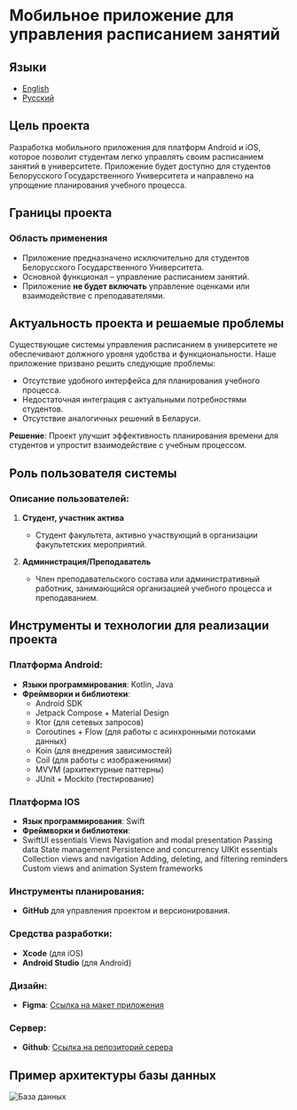 # Мобильное приложение для управления расписанием занятий

## Языки
- [English](README.md)
- [Русский](README_ru.md)

## Цель проекта
Разработка мобильного приложения для платформ Android и iOS, которое позволит студентам легко управлять своим расписанием занятий в университете. Приложение будет доступно для студентов Белорусского Государственного Университета и направлено на упрощение планирования учебного процесса.

## Границы проекта

### Область применения
- Приложение предназначено исключительно для студентов Белорусского Государственного Университета.
- Основной функционал – управление расписанием занятий.
- Приложение **не будет включать** управление оценками или взаимодействие с преподавателями.

## Актуальность проекта и решаемые проблемы
Существующие системы управления расписанием в университете не обеспечивают должного уровня удобства и функциональности. Наше приложение призвано решить следующие проблемы:
- Отсутствие удобного интерфейса для планирования учебного процесса.
- Недостаточная интеграция с актуальными потребностями студентов.
- Отсутствие аналогичных решений в Беларуси.

**Решение**: Проект улучшит эффективность планирования времени для студентов и упростит взаимодействие с учебным процессом.

## Роль пользователя системы

### Описание пользователей:
1. **Студент, участник актива**
   - Студент факультета, активно участвующий в организации факультетских мероприятий.
  
2. **Администрация/Преподаватель**
   - Член преподавательского состава или административный работник, занимающийся организацией учебного процесса и преподаванием.

## Инструменты и технологии для реализации проекта

### Платформа Android:
- **Языки программирования**: Kotlin, Java
- **Фреймворки и библиотеки**:
  - Android SDK
  - Jetpack Compose + Material Design
  - Ktor (для сетевых запросов)
  - Coroutines + Flow (для работы с асинхронными потоками данных)
  - Koin (для внедрения зависимостей)
  - Coil (для работы с изображениями)
  - MVVM (архитектурные паттерны)
  - JUnit + Mockito (тестирование)
 ### Платформа IOS
 - **Язык программирования**: Swift
 - **Фреймворки и библиотеки**:
 - SwiftUI essentials Views Navigation and modal presentation Passing data State management Persistence and concurrency UIKit essentials Collection views and navigation Adding, deleting, and filtering reminders Custom views and animation System frameworks

### Инструменты планирования:
- **GitHub** для управления проектом и версионирования.

### Средства разработки:
- **Xcode** (для iOS)
- **Android Studio** (для Android)

### Дизайн:
- **Figma**: [Ссылка на макет приложения](https://www.figma.com/design/96rNac0zYX7WNxXM3Bc9FT/ScheduleApp?node-id=0-1&m=dev)

### Сервер: 
- **Github**: [Ссылка на репозиторий серера](https://github.com/MobileBSU/FAMCS_Schedule_Server)

## Пример архитектуры базы данных
![База данных](https://github.com/user-attachments/assets/4e5e3511-b717-4efd-8399-b76b5607b987)
